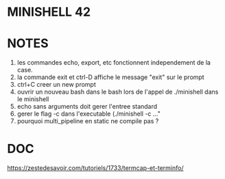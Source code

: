 # MINISHELL 42

# NOTES

1. les commandes echo, export, etc fonctionnent independement de la case.
2. la commande exit et ctrl-D affiche le message "exit" sur le prompt
7. ctrl+C creer un new prompt
3. ouvrir un nouveau bash dans le bash lors de l'appel de ./minishell dans le minishell
4. echo sans arguments doit gerer l'entree standard
5. gerer le flag -c dans l'executable (./minishell -c ..."
6. pourquoi multi_pipeline en static ne compile pas ?






# DOC

https://zestedesavoir.com/tutoriels/1733/termcap-et-terminfo/